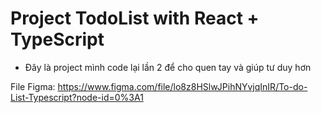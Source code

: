 # Project TodoList with React + TypeScript

- Đây là project mình code lại lần 2 để cho quen tay và giúp tư duy hơn

File Figma: https://www.figma.com/file/lo8z8HSlwJPihNYvjqInIR/To-do-List-Typescript?node-id=0%3A1